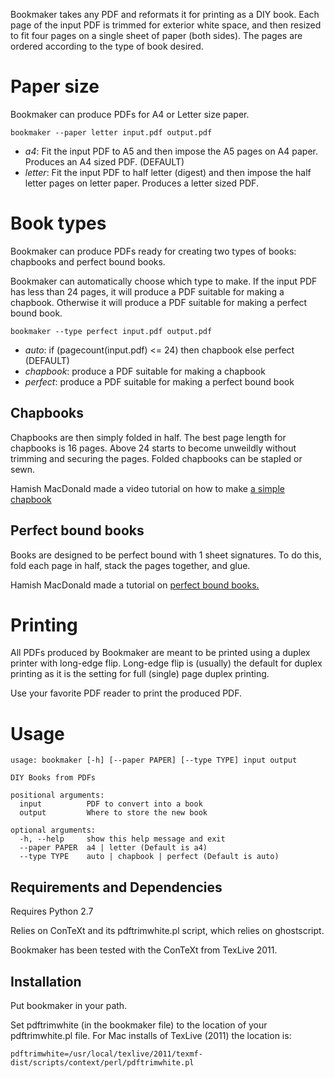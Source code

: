 Bookmaker takes any PDF and reformats it for printing as a DIY book. Each page of the input PDF is trimmed for exterior white space, and then resized to fit four pages on a single sheet of paper (both sides). The pages are ordered according to the type of book desired.

# Paper size

Bookmaker can produce PDFs for A4 or Letter size paper.

    bookmaker --paper letter input.pdf output.pdf

- *a4*: Fit the input PDF to A5 and then impose the A5 pages on A4 paper. Produces an A4 sized PDF. (DEFAULT)
- *letter*: Fit the input PDF to half letter (digest) and then impose the half letter pages on letter paper. Produces a letter sized PDF.

# Book types

Bookmaker can produce PDFs ready for creating two types of books: chapbooks and perfect bound books.

Bookmaker can automatically choose which type to make. If the input PDF has less than 24 pages, it will produce a PDF suitable for making a chapbook. Otherwise it will produce a PDF suitable for making a perfect bound book.

    bookmaker --type perfect input.pdf output.pdf

- *auto*: if (pagecount(input.pdf) <= 24) then chapbook else perfect (DEFAULT)
- *chapbook*: produce a PDF suitable for making a chapbook
- *perfect*: produce a PDF suitable for making a perfect bound book

## Chapbooks

Chapbooks are then simply folded in half. The best page length for chapbooks is 16 pages. Above 24 starts to become unweildly without trimming and securing the pages. Folded chapbooks can be stapled or sewn.

Hamish MacDonald made a video tutorial on how to make [a simple chapbook](http://www.hamishmacdonald.com/books/books/DIYbook_ep16.php)

## Perfect bound books

Books are designed to be perfect bound with 1 sheet signatures. To do this, fold each page in half, stack the pages together, and glue.

Hamish MacDonald made a tutorial on [perfect bound books.](http://www.hamishmacdonald.com/books/books/DIYbook_ep17.php)

# Printing

All PDFs produced by Bookmaker are meant to be printed using a duplex printer with long-edge flip. Long-edge flip is (usually) the default for duplex printing as it is the setting for full (single) page duplex printing.

Use your favorite PDF reader to print the produced PDF.

# Usage

```
usage: bookmaker [-h] [--paper PAPER] [--type TYPE] input output

DIY Books from PDFs

positional arguments:
  input          PDF to convert into a book
  output         Where to store the new book

optional arguments:
  -h, --help     show this help message and exit
  --paper PAPER  a4 | letter (Default is a4)
  --type TYPE    auto | chapbook | perfect (Default is auto)
```

## Requirements and Dependencies

Requires Python 2.7

Relies on ConTeXt and its pdftrimwhite.pl script, which relies on ghostscript.

Bookmaker has been tested with the ConTeXt from TexLive 2011.

## Installation

Put bookmaker in your path.

Set pdftrimwhite (in the bookmaker file) to the location of your pdftrimwhite.pl file. For Mac installs of TexLive (2011) the location is:

    pdftrimwhite=/usr/local/texlive/2011/texmf-dist/scripts/context/perl/pdftrimwhite.pl
